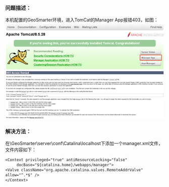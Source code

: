 ### 问题描述： ###

本机配置的GeoSmarter环境，进入TomCat的Manager App报错403，如图：
![](picture/GeoSmarter1_1.png)
![](picture/GeoSmarter1_2.png)


### 解决方法： ###
在\GeoSmarter\server\conf\Catalina\localhost下添加一个manager.xml文件，文件内容如下：  

    <Context privileged="true" antiResourceLocking="false"   
         docBase="${catalina.home}/webapps/manager">  
    <Valve className="org.apache.catalina.valves.RemoteAddrValve" allow="^.*$" />  
    </Context>









